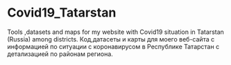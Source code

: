 # Covid19_Tatarstan
Tools ,datasets and maps for my website with Covid19 situation in Tatarstan (Russia) among districts. 
Код,датасеты и карты для моего веб-сайта с информацией по ситуации с коронавирусом в Республике Татарстан с детализацией по районам региона.
